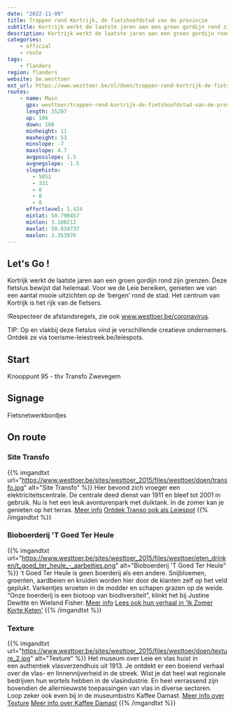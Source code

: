 ```yaml
---
date: "2022-11-09"
title: Trappen rond Kortrijk, de fietshoofdstad van de provincie
subtitle: Kortrijk werkt de laatste jaren aan een groen gordijn rond zijn grenzen
description: Kortrijk werkt de laatste jaren aan een groen gordijn rond zijn grenzen
categories:
    - official
    - route
tags:
    - flanders
region: flanders
website: be.westtoer
ext_url: https://www.westtoer.be/nl/doen/trappen-rond-kortrijk-de-fietshoofdstad-van-de-provincie
routes:
    - name: Main
      gpx: westtoer/trappen-rond-kortrijk-de-fietshoofdstad-van-de-provincie.gpx
      length: 35207
      up: 106
      down: 106
      minheight: 11
      maxheight: 53
      minslope: -7
      maxslope: 4.7
      avgposslope: 1.5
      avgnegslope: -1.5
      slopehisto:
        - 5051
        - 331
        - 0
        - 0
        - 0
      effortlevel: 1.424
      minlat: 50.790457
      minlon: 3.188212
      maxlat: 50.834737
      maxlon: 3.353976
---
```


## Let's Go ! 

Kortrijk werkt de laatste jaren aan een groen gordijn rond zijn grenzen. Deze fietslus bewijst dat helemaal. Voor we de Leie bereiken, genieten we van een aantal mooie uitzichten op de ‘bergen’ rond de stad. Het centrum van Kortrijk is het rijk van de fietsers.

!Respecteer de afstandsregels, zie ook www.westtoer.be/coronavirus.

TIP: Op en vlakbij deze fietslus vind je verschillende creatieve ondernemers. Ontdek ze via toerisme-leiestreek.be/leiespots.

## Start

Knooppunt 95 - thv Transfo Zwevegem

## Signage

Fietsnetwerkbordjes

## On route

### Site Transfo

{{% imgandtxt url="https://www.westtoer.be/sites/westtoer_2015/files/westtoer/doen/transfo.jpg" alt="Site Transfo" %}}
Hier bevond zich vroeger een elektriciteitscentrale. De centrale deed dienst van 1911 en bleef tot 2001 in gebruik. Nu is het een leuk avonturenpark met duiktank. In de zomer kan je genieten op het terras.
[Meer info](/nl/doen/transfo)
	[Ontdek Transo ook als Leiespot](https://www.toerisme-leiestreek.be/leiespots/transfo.)
{{% /imgandtxt %}}

### Bioboerderij 'T Goed Ter Heule

{{% imgandtxt url="https://www.westtoer.be/sites/westtoer_2015/files/westtoer/eten_drinken/t_goed_ter_heule_-_aarbeitjes.png" alt="Bioboerderij 'T Goed Ter Heule" %}}
’t Goed Ter Heule is geen boerderij als een andere. Snijbloemen, groenten, aardbeien en kruiden worden hier door de klanten zelf op het veld geplukt. Varkentjes wroeten in de modder en schapen grazen op de weide. “Onze boerderij is een biotoop van biodiversiteit”, klinkt het bij Justine Dewitte en Wieland Fisher.
[Meer info](/nl/eten-drinken/t-goed-ter-heule)
[Lees ook hun verhaal in 'Ik Zomer Korte Keten'](/nl/ik-zomer-korte-keten/bioboerderij-t-goed-ter-heule)
{{% /imgandtxt %}}

### Texture

{{% imgandtxt url="https://www.westtoer.be/sites/westtoer_2015/files/westtoer/doen/texture_2.jpg" alt="Texture" %}}
Het museum over Leie en vlas huist in een authentiek vlasverzendhuis uit 1913. Je ontdekt er een boeiend verhaal over de vlas- en linnennijverheid in de streek. Wist je dat heel wat regionale bedrijven hun wortels hebben in de vlasindustrie. En heel verrassend zijn bovendien de allernieuwste toepassingen van vlas in diverse sectoren. Loop zeker ook even bij in de museumbistro Kaffee Damast.
[Meer info over Texture](/nl/doen/texture)
	[Meer info over Kaffee Damast](/nl/eten-drinken/kaffee-damast)
{{% /imgandtxt %}}


